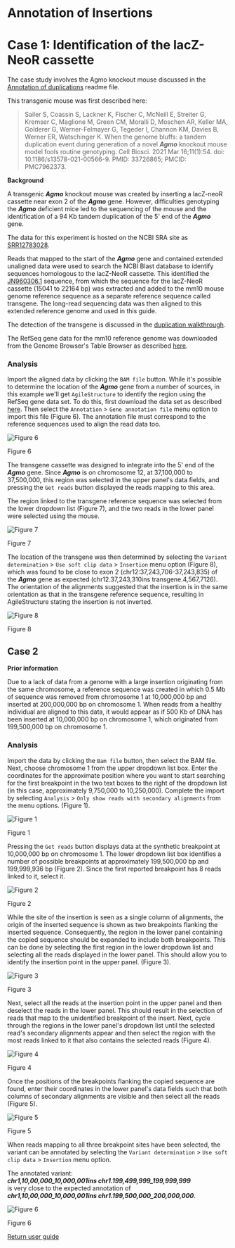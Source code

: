 # Annotation of Insertions

# Case 1: Identification of the lacZ-NeoR cassette

The case study involves the Agmo knockout mouse discussed in the [Annotation of duplications](duplication.md) readme file. 

This transgenic mouse was first described here:

> Sailer S, Coassin S, Lackner K, Fischer C, McNeill E, Streiter G, Kremser C, Maglione M, Green CM, Moralli D, Moschen AR, Keller MA, Golderer G, Werner-Felmayer G, Tegeder I, Channon KM, Davies B, Werner ER, Watschinger K. When the genome bluffs: a tandem duplication event during generation of a novel ___Agmo___ knockout mouse model fools routine genotyping. Cell Biosci. 2021 Mar 16;11(1):54. doi: 10.1186/s13578-021-00566-9. PMID: 33726865; PMCID: PMC7962373.

__Background__

A transgenic ___Agmo___ knockout mouse was created by inserting a lacZ-neoR cassette near exon 2 of the ___Agmo___ gene. However, difficulties genotyping the ___Agmo___ deficient mice led to the sequencing of the mouse and the identification of a 94 Kb tandem duplication of the 5' end of the ___Agmo___ gene.  

The data for this experiment is hosted on the NCBI SRA site as [SRR12783028](https://www.ncbi.nlm.nih.gov/sra/?term=SRR12783028).  

Reads that mapped to the start of the ___Agmo___ gene and contained extended unaligned data were used to search the NCBI Blast database to identify sequences homologous to the lacZ-NeoR cassette. This identified the [JN960306.1](https://www.ncbi.nlm.nih.gov/nucleotide/JN960306.1?report=genbank&log$=nuclalign&blast_rank=3&RID=TWZMA063013) sequence, from which the sequence for the lacZ-NeoR cassette (15041 to 22164 bp) was extracted and added to the mm10 mouse genome reference sequence as a separate reference sequence called transgene. The long-read sequencing data was then aligned to this extended reference genome and used in this guide.  

The detection of the transgene is discussed in the [duplication walkthrough](duplication.md).

The RefSeq gene data for the mm10 reference genome  was downloaded from the Genome Browser's Table Browser as described [here](downloadingOptionalFiles.md).

### Analysis

Import the aligned data by clicking the ```BAM file``` button. While it's possible to determine the location of the ___Agmo___ gene from a number of sources, in this example we'll get ```AgileStructure``` to identify the region using the RefSeq gene data set. To do this, first download the data set as described [here](downloadingOptionalFiles.md). Then select the ```Annotation``` > ```Gene annotation file``` menu option to import this file (Figure 6). The annotation file must correspond to the reference sequences used to align the read data too.

![Figure 6](images/examples/figure1dup2.jpg)

Figure 6

The transgene cassette was designed to integrate into the 5' end of the ___Agmo___ gene. Since ___Agmo___ is on chromosome 12, at 37,100,000 to 37,500,000, this region was selected in the upper panel's data fields, and pressing the ```Get reads``` button displayed the reads mapping to this area.

The region linked to the transgene reference sequence was selected from the lower dropdown list (Figure 7), and the two reads in the lower panel were selected using the mouse. 

![Figure 7](images/examples/figure8dup2.jpg)

Figure 7

The location of the transgene was then determined by selecting the ```Variant determination``` > ```Use soft clip data``` > ```Insertion``` menu option (Figure 8), which was found to be close to exon 2 (chr12:37,243,706-37,243,835) of the ___Agmo___ gene as expected (chr12.37,243,310ins transgene.4,567,7126). The orientation of the alignments suggested that the insertion is in the same orientation as that in the transgene reference sequence, resulting in AgileStructure stating the insertion is not inverted.

![Figure 8](images/examples/figure9dup2.jpg)

Figure 8


## Case 2

__Prior information__  

Due to a lack of data from a genome with a large insertion originating from the same chromosome, a reference sequence was created in which 0.5 Mb of sequence was removed from chromosome 1 at 10,000,000 bp and inserted at 200,000,000 bp on chromosome 1. When reads from a healthy individual are aligned to this data, it would appear as if 500 Kb of DNA has been inserted at 10,000,000 bp on chromosome 1, which originated from 199,500,000 bp on chromosome 1.  

### Analysis
Import the data by clicking the ```Bam file``` button, then select the BAM file. Next, choose chromosome 1 from the upper dropdown list box. Enter the coordinates for the approximate position where you want to start searching for the first breakpoint in the two text boxes to the right of the dropdown list (in this case, approximately 9,750,000 to 10,250,000). Complete the import by selecting ```Analysis``` > ```Only show reads with secondary alignments``` from the menu options. (Figure 1).

![Figure 1](images/examples/figure1ins.jpg)

Figure 1

Pressing the ```Get reads``` button displays data at the synthetic breakpoint at 10,000,000 bp on chromosome 1. The lower dropdown list box identifies a number of possible breakpoints at approximately 199,500,000 bp and 199,999,936 bp (Figure 2). Since the first reported breakpoint has 8 reads linked to it, select it.  

![Figure 2](images/examples/figure2ins.jpg)

Figure 2

While the site of the insertion is seen as a single column of alignments, the origin of the inserted sequence is shown as two breakpoints flanking the inserted sequence. Consequently, the region in the lower panel containing the copied  sequence should be expanded to include both breakpoints. This can be done by selecting the first region in the lower dropdown list and selecting all the reads displayed in the lower panel. This should allow you to identify the insertion point in the upper panel. (Figure 3). 

![Figure 3](images/examples/figure3ins.jpg)

Figure 3

Next, select all the reads at the insertion point in the upper panel and then deselect the reads in the lower panel. This should result in the selection of reads that map to the unidentified breakpoint of the insert. Next, cycle through the regions in the lower panel's dropdown list until the selected read's secondary alignments appear and then select the region with the most reads linked to it that also contains the selected reads (Figure 4).


![Figure 4](images/examples/figure4ins.jpg)

Figure 4

Once the positions of the breakpoints flanking the copied sequence are found, enter their coordinates in the lower panel's data fields such that both columns of secondary alignments are visible and then select all the reads (Figure 5). 

![Figure 5](images/examples/figure5ins.jpg)

Figure 5

When reads mapping to all three breakpoint sites have been selected, the variant can be annotated by selecting the ```Variant determination``` > ```Use soft clip data``` > ```Insertion``` menu option. 

The annotated variant:  
 ___chr1,10,00,000_10,000,001ins chr1.199,499,999_199,999,999___   
 is very close to the expected annotation of  
 ___chr1,10,00,000_10,000,001ins chr1.199,500,000_200,000,000___. 

![Figure 6](images/examples/figure6ins.jpg)

Figure 6

[Return user guide](README.md#insertion)

